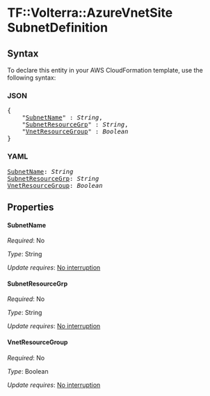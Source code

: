 # TF::Volterra::AzureVnetSite SubnetDefinition

## Syntax

To declare this entity in your AWS CloudFormation template, use the following syntax:

### JSON

<pre>
{
    "<a href="#subnetname" title="SubnetName">SubnetName</a>" : <i>String</i>,
    "<a href="#subnetresourcegrp" title="SubnetResourceGrp">SubnetResourceGrp</a>" : <i>String</i>,
    "<a href="#vnetresourcegroup" title="VnetResourceGroup">VnetResourceGroup</a>" : <i>Boolean</i>
}
</pre>

### YAML

<pre>
<a href="#subnetname" title="SubnetName">SubnetName</a>: <i>String</i>
<a href="#subnetresourcegrp" title="SubnetResourceGrp">SubnetResourceGrp</a>: <i>String</i>
<a href="#vnetresourcegroup" title="VnetResourceGroup">VnetResourceGroup</a>: <i>Boolean</i>
</pre>

## Properties

#### SubnetName

_Required_: No

_Type_: String

_Update requires_: [No interruption](https://docs.aws.amazon.com/AWSCloudFormation/latest/UserGuide/using-cfn-updating-stacks-update-behaviors.html#update-no-interrupt)

#### SubnetResourceGrp

_Required_: No

_Type_: String

_Update requires_: [No interruption](https://docs.aws.amazon.com/AWSCloudFormation/latest/UserGuide/using-cfn-updating-stacks-update-behaviors.html#update-no-interrupt)

#### VnetResourceGroup

_Required_: No

_Type_: Boolean

_Update requires_: [No interruption](https://docs.aws.amazon.com/AWSCloudFormation/latest/UserGuide/using-cfn-updating-stacks-update-behaviors.html#update-no-interrupt)

